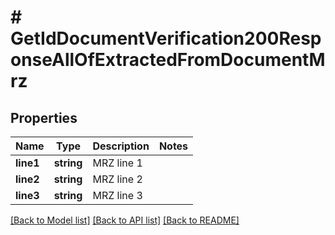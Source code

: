 # # GetIdDocumentVerification200ResponseAllOfExtractedFromDocumentMrz

## Properties

Name | Type | Description | Notes
------------ | ------------- | ------------- | -------------
**line1** | **string** | MRZ line 1 |
**line2** | **string** | MRZ line 2 |
**line3** | **string** | MRZ line 3 |

[[Back to Model list]](../../README.md#models) [[Back to API list]](../../README.md#endpoints) [[Back to README]](../../README.md)

